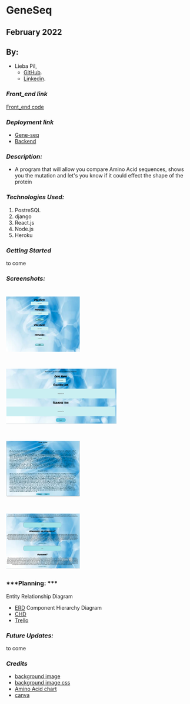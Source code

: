 # GeneSeq
## February 2022
## By:
* Lieba Pil,
  * [GitHub](https://github.com/liebapil).
  * [Linkedin](https://www.linkedin.com/in/lieba-pil/).

### ***Front_end link***
[Front_end code](https://github.com/liebapil/geneseq-frontend)

### ***Deployment link***
* [Gene-seq](https://geneseq-frontend.herokuapp.com/)
* [Backend](https://geneseq.herokuapp.com/)

### ***Description:***
* A program that will allow you compare Amino Acid sequences, shows you the mutation and let's you know if it could effect the shape of the protein 


### ***Technologies Used:***
1. PostreSQL
2. django
3. React.js
4. Node.js
5. Heroku

### ***Getting Started***
to come

### ***Screenshots:***
# <img src="./images/user.png" width="200" height="150">
# <img src="./images/gene_input.png" width="300" height="150">
# <img src="./images/gene_render.png" width="200" height="150">
# <img src="./images/mutation_input.png" width="200" height="150">

### ***Planning: ***
Entity Relationship Diagram
* [ERD](https://app.diagrams.net/?libs=general;flowchart#G1-aOkE3tx9UcrPTHgRfoTq5uz8Yz19UGU)
Component Hierarchy Diagram 
* [CHD](https://app.diagrams.net/#G1zRtVbOgGUpevlZLXOpXGKJ7dqAZvDELQ)
* [Trello](https://trello.com/b/t7pWJIog/geneseq)

### ***Future Updates:***
to come

### ***Credits***


* [background image](https://st2.depositphotos.com/1762606/8529/i/600/depositphotos_85291298-stock-photo-dna-molecule-structure-background.jpg)
* [background image css](https://css-tricks.com/perfect-full-page-background-image/)
* [Amino Acid chart](https://cdn.technologynetworks.com/tn/images/body/aminoacids-pic3revised1574260662291.png)
* [canva](https://www.canva.com/)

